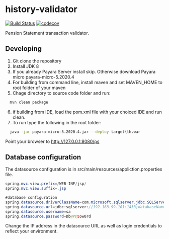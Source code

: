 # history-validator
[![Build Status](https://travis-ci.org/ocularminds/history-validator.svg?branch=master)](https://travis-ci.org/codecov/example-java)
[![codecov](https://codecov.io/gh/ocularminds/history-validator/branch/master/graph/badge.svg)](https://codecov.io/gh/ocularminds/history-validator)

Pension Statement transaction validator.

## Developing
1. Git clone the repository
2. Install JDK 8
3. If you already Payara Server install skip. Otherwise download Payara micro payara-micro-5.2020.4
4. For building from command line, install maven and set MAVEN_HOME to root folder of your maven
5. Chage directory to source code folder and run:
```bash
  mvn clean package
```
6. if building from IDE, load the pom.xml file with your choiced IDE and run clean.
7. To run type the following in the root folder:
```bash
  java -jar payara-micro-5.2020.4.jar --deploy target\th.war
```
Point your browser to http://127.0.0.1:8080/ps

## Database configuration
The datasource configuration is in src/main/resources/appliction.properties file.

```java
spring.mvc.view.prefix=/WEB-INF/jsp/
spring.mvc.view.suffix=.jsp

#database configuration
spring.datasource.driverClassName=com.microsoft.sqlserver.jdbc.SQLServerDriver
spring.datasource.url=jdbc:sqlserver://192.168.99.101:1433;databaseName=EnPowerV4
spring.datasource.username=sa
spring.datasource.password=Db@P@55w0rd
```
Change the IP address in the datasource URL as well as login credentials to reflect your environment.

